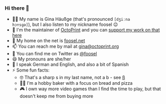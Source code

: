 ### Hi there 👋

- 👩‍💻 My name is Gina Häußge (that's pronounced <code>[d&#x292;i&#x2D0;na h&#x254;&#x28F;s&#x261;&#x259;]</code>), but I also listen to my nickname foosel 😉
- 🐙 I'm the maintainer of [OctoPrint](https://github.com/OctoPrint/OctoPrint) and you can [support my work on that here](https://support.octoprint.org) 
- 🔗 My home on the net is [foosel.net](https://foosel.net)
- 📫 You can reach me by mail at [gina@octoprint.org](mailto:gina@octoprint.org)
- 🐤 You can find me on Twitter as [@foosel](https://twitter.com/foosel)
- 😄 My pronouns are she/her
- 🙊 I speak German and English, and also a bit of Spanish
- ⚡ Some fun facts: 
  * 🤓 That's a sharp s in my last name, not a b - see [ß](https://en.m.wikipedia.org/wiki/%C3%9F)
  * 👩‍🍳 I'm a hobby baker with a focus on bread and pizza
  * 🎮 I own way more video games than I find the time to play, but that doesn't keep me from buying more
